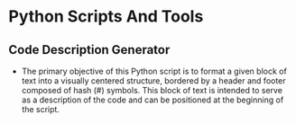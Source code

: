 # Python Scripts And Tools
## Code Description Generator
- The primary objective of this Python script is to format a given block of text into a visually centered structure, bordered by a header and footer composed of hash (#) symbols. This block of text is intended to serve as a description of the code and can be positioned at the beginning of the script.